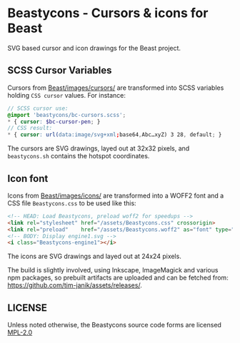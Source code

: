 # Beastycons - Cursors & icons for Beast

SVG based cursor and icon drawings for the Beast project.

## SCSS Cursor Variables

Cursors from [Beast/images/cursors/](https://github.com/tim-janik/beast/tree/master/images/cursors/)
are transformed into SCSS variables holding `CSS cursor` values. For instance:

```SCSS
// SCSS cursor use:
@import 'beastycons/bc-cursors.scss';
* { cursor: $bc-cursor-pen; }
// CSS result:
* { cursor: url(data:image/svg+xml;base64,Abc…xyZ) 3 28, default; }
```

The cursors are SVG drawings, layed out at 32x32 pixels,
and `beastycons.sh` contains the hotspot coordinates.

## Icon font

Icons from [Beast/images/icons/](https://github.com/tim-janik/beast/tree/master/images/icons/)
are transformed into a WOFF2 font and a CSS file `Beastycons.css` to be used like this:

```HTML
<!-- HEAD: Load Beastycons, preload woff2 for speedups -->
<link rel="stylesheet" href="/assets/Beastycons.css" crossorigin>
<link rel="preload"    href="/assets/Beastycons.woff2" as="font" type="font/woff2" crossorigin>
<!-- BODY: Display engine1.svg -->
<i class="Beastycons-engine1"></i>
```

The icons are SVG drawings and layed out at 24x24 pixels.

The build is slightly involved, using Inkscape, ImageMagick and various npm
packages, so prebuilt artifacts are uploaded and can be fetched from:
	https://github.com/tim-janik/assets/releases/.

## LICENSE

Unless noted otherwise, the Beastycons source code forms are licensed
[MPL-2.0](http://mozilla.org/MPL/2.0)
